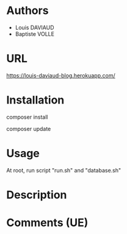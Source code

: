 # Authors
+ Louis DAVIAUD
+ Baptiste VOLLE

# URL
https://louis-daviaud-blog.herokuapp.com/

# Installation

composer install

composer update


# Usage

At root, run script "run.sh" and "database.sh"

# Description

# Comments (UE)
        

             
            

